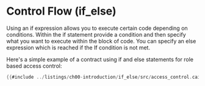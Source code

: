 # Control Flow (if_else)

Using an if expression allows you to execute certain code depending on conditions. Within the if statement provide a condition and then specify what you want to execute within the block of code. You can specify an else expression which is reached if the If condition is not met.

Here's a simple example of a contract using if and else statements for role based access control:

```rust
{{#include ../listings/ch00-introduction/if_else/src/access_control.cairo}}
```
